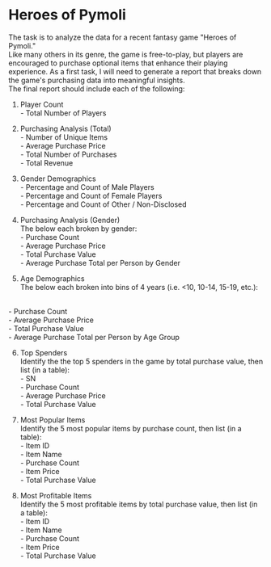 # Heroes of Pymoli
The task is to analyze the data for a recent fantasy game "Heroes of Pymoli."
</br>
Like many others in its genre, the game is free-to-play, but players are encouraged to purchase optional items that enhance their playing experience. As a first task, I will need to generate a report that breaks down the game's purchasing data into meaningful insights.
</br>
The final report should include each of the following:

1. Player Count
</br>- Total Number of Players

2. Purchasing Analysis (Total)
</br>- Number of Unique Items
</br>- Average Purchase Price
</br>- Total Number of Purchases
</br>- Total Revenue

3. Gender Demographics
</br>- Percentage and Count of Male Players
</br>- Percentage and Count of Female Players
</br>- Percentage and Count of Other / Non-Disclosed

4. Purchasing Analysis (Gender)
</br>The below each broken by gender:
</br>- Purchase Count
</br>- Average Purchase Price
</br>- Total Purchase Value
</br>- Average Purchase Total per Person by Gender

5. Age Demographics
</br>The below each broken into bins of 4 years (i.e. <10, 10-14, 15-19, etc.): 

</br>- Purchase Count
</br>- Average Purchase Price
</br>- Total Purchase Value
</br>- Average Purchase Total per Person by Age Group

6. Top Spenders
</br>Identify the the top 5 spenders in the game by total purchase value, then list (in a table):
</br>- SN
</br>- Purchase Count
</br>- Average Purchase Price
</br>- Total Purchase Value

7. Most Popular Items
</br>Identify the 5 most popular items by purchase count, then list (in a table):
</br>- Item ID
</br>- Item Name
</br>- Purchase Count
</br>- Item Price
</br>- Total Purchase Value

8. Most Profitable Items
</br>Identify the 5 most profitable items by total purchase value, then list (in a table):
</br>- Item ID
</br>- Item Name
</br>- Purchase Count
</br>- Item Price
</br>- Total Purchase Value




